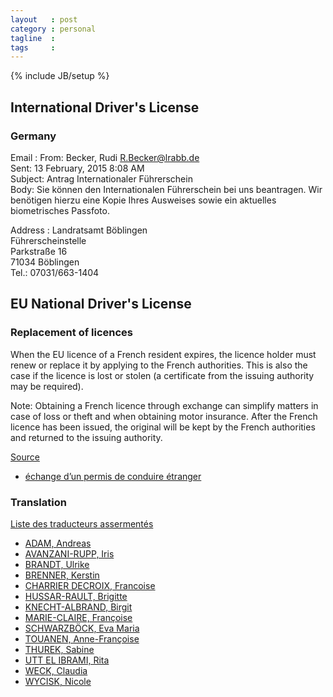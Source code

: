 ```yaml
---
layout   : post
category : personal
tagline  : 
tags     : 
---
```

{% include JB/setup %}

## International Driver's License

### Germany

Email
:   From: Becker, Rudi [R.Becker@lrabb.de](mailto:R.Becker@lrabb.de)  
	Sent: 13 February, 2015 8:08 AM  
	Subject: Antrag Internationaler Führerschein  
	Body: Sie können den Internationalen Führerschein bei uns beantragen. Wir benötigen hierzu eine Kopie Ihres Ausweises sowie ein aktuelles biometrisches Passfoto.

Address
:   Landratsamt Böblingen  
	Führerscheinstelle  
	Parkstraße 16  
	71034 Böblingen  
	Tel.: 07031/663-1404  

## EU National Driver's License

### Replacement of licences

When the EU licence of a French resident expires, the licence holder must renew or replace it by applying to the French authorities. This is also the case if the licence is lost or stolen (a certificate from the issuing authority may be required).

Note: Obtaining a French licence through exchange can simplify matters in case of loss or theft and when obtaining motor insurance. After the French licence has been issued, the original will be kept by the French authorities and returned to the issuing authority.

[Source](http://france.angloinfo.com/transport/driving-licences/european-driving-licence/)

- [échange d’un permis de conduire étranger](http://www.prefecturedepolice.interieur.gouv.fr/Demarches/Particulier/Permis-de-conduire-et-papiers-du-vehicule/Permis-de-conduire#ancre-2)

### Translation

[Liste des traducteurs assermentés](http://www.allemagne.diplo.de/contentblob/3970538/Daten/4611228/02uebersetzerfrz2013datei.pdf)

- [ADAM, Andreas](mailto:adam.andreas@web.de)
- [AVANZANI-RUPP, Iris](mailto:iris.avanzini-rupp@gmx.fr)
- [BRANDT, Ulrike](mailto:LextraUB@wanadoo.fr)
- [BRENNER, Kerstin](mailto:kbrenner@free.fr)
- [CHARRIER DECROIX, Francoise](mailto:francoise.decroix@wanadoo.fr)
- [HUSSAR-RAULT, Brigitte](mailto:b.hussar@wanadoo.fr)
- [KNECHT-ALBRAND, Birgit](mailto:b.albrand@orange.fr)
- [MARIE-CLAIRE, Françoise](mailto:traductions-fmc@orange.fr)
- [SCHWARZBÖCK, Eva Maria](mailto:info@es-trad.eu)
- [TOUANEN, Anne-Françoise](mailto:anne.touanen@wanadoo.fr)
- [THUREK, Sabine](mailto:sabine@thurek.net)
- [UTT EL IBRAMI, Rita](mailto:rita.utt@orange.fr)
- [WECK, Claudia](mailto:claudia.weck@me.com)
- [WYCISK, Nicole](mailto:info@alisia-traduction.com)
